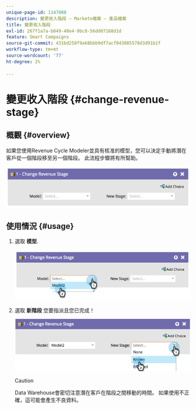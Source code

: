 ```yaml
---
unique-page-id: 1147080
description: 變更收入階段 — Marketo檔案 — 產品檔案
title: 變更收入階段
exl-id: 267f1a7a-b849-48e4-9bc8-56dd07168d1d
feature: Smart Campaigns
source-git-commit: 431bd258f9a68bbb9df7acf043085578d3d91b1f
workflow-type: tm+mt
source-wordcount: '77'
ht-degree: 2%

---
```


# 變更收入階段 {#change-revenue-stage}

## 概觀 {#overview}

如果您使用Revenue Cycle Modeler並具有核准的模型，您可以決定手動將潛在客戶從一個階段移至另一個階段。 此流程步驟將有所幫助。

![](assets/image2014-9-22-17-3a4-3a59.png)

## 使用情況 {#usage}

1. 選取 **模型**.

   ![](assets/image2014-9-22-17-3a5-3a4.png)

1. 選取 **新階段** 您要指派且您已完成！

   ![](assets/image2014-9-22-17-5-8.png)

   >[!CAUTION]
   >
   >Data Warehouse會密切注意潛在客戶在階段之間移動的時間。 如果使用不正確，這可能會產生不良資料。
